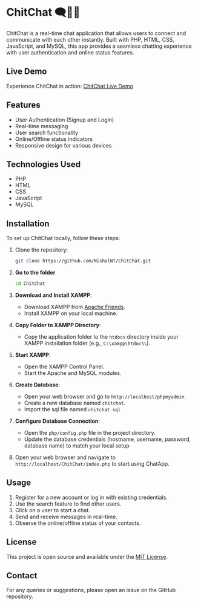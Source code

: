 # ChitChat 🗨👩‍💻

ChitChat is a real-time chat application that allows users to connect and communicate with each other instantly. Built with PHP, HTML, CSS, JavaScript, and MySQL, this app provides a seamless chatting experience with user authentication and online status features.

## Live Demo

Experience ChitChat in action: [ChitChat Live Demo](https://teamchatapp.000webhostapp.com/)

## Features

- User Authentication (Signup and Login)
- Real-time messaging
- User search functionality
- Online/Offline status indicators
- Responsive design for various devices

## Technologies Used

- PHP
- HTML
- CSS
- JavaScript
- MySQL

## Installation

To set up ChitChat locally, follow these steps:

1. Clone the repository:
   ```bash
   git clone https://github.com/NishalNT/ChitChat.git
   ```
2. **Go to the folder**
   ```bash 
   cd ChitChat
   ```

3. **Download and Install XAMPP**:
   - Download XAMPP from [Apache Friends](https://www.apachefriends.org/index.html).
   - Install XAMPP on your local machine.

4. **Copy Folder to XAMPP Directory**:
   - Copy the application folder to the `htdocs` directory inside your XAMPP installation folder (e.g., `C:\xampp\htdocs\`).

5. **Start XAMPP**:
   - Open the XAMPP Control Panel.
   - Start the Apache and MySQL modules.

6. **Create Database**:
   - Open your web browser and go to `http://localhost/phpmyadmin`.
   - Create a new database named `chitchat`.
   - Import the sql file named `chitchat.sql`

7. **Configure Database Connection**:
   - Open the `php/config.php` file in the project directory.
   - Update the database credentials (hostname, username, password, database name) to match your local setup

8. Open your web browser and navigate to `http://localhost/ChitChat/index.php` to start using ChatApp.

## Usage

1. Register for a new account or log in with existing credentials.
2. Use the search feature to find other users.
3. Click on a user to start a chat.
4. Send and receive messages in real-time.
5. Observe the online/offline status of your contacts.


## License

This project is open source and available under the [MIT License](LICENSE).

## Contact

For any queries or suggestions, please open an issue on the GitHub repository.
